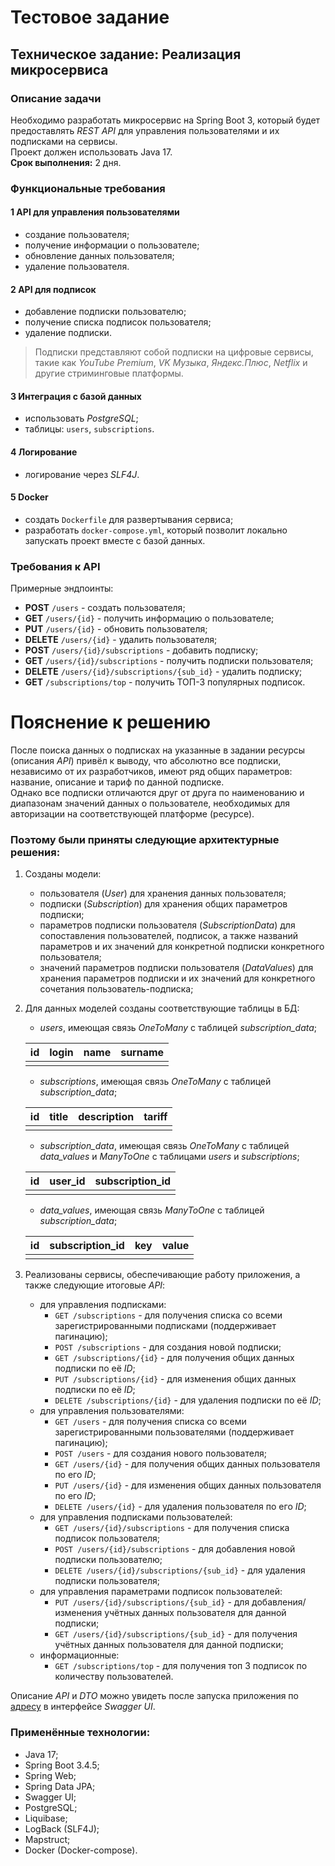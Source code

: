 # Тестовое задание

## Техническое задание: Реализация микросервиса

### Описание задачи

Необходимо разработать микросервис на Spring Boot 3, который будет предоставлять _REST API_ для управления
пользователями и их подписками на сервисы.  
Проект должен использовать Java 17.  
**Срок выполнения:** 2 дня.

### Функциональные требования

#### 1 API для управления пользователями

- создание пользователя;
- получение информации о пользователе;
- обновление данных пользователя;
- удаление пользователя.

#### 2 API для подписок

- добавление подписки пользователю;
- получение списка подписок пользователя;
- удаление подписки.

> Подписки представляют собой подписки на цифровые сервисы, такие как _YouTube Premium_, _VK Музыка_, _Яндекс.Плюс_,
> _Netflix_ и другие стриминговые платформы.

#### 3 Интеграция с базой данных

- использовать _PostgreSQL_;
- таблицы: `users`, `subscriptions`.

#### 4 Логирование

- логирование через _SLF4J_.

#### 5 Docker

- создать `Dockerfile` для развертывания сервиса;
- разработать `docker-compose.yml`, который позволит локально запускать проект вместе с базой данных.

### Требования к API

Примерные эндпоинты:

- **POST** `/users` - создать пользователя;
- **GET** `/users/{id}` - получить информацию о пользователе;
- **PUT** `/users/{id}` - обновить пользователя;
- **DELETE** `/users/{id}` - удалить пользователя;
- **POST** `/users/{id}/subscriptions` - добавить подписку;
- **GET** `/users/{id}/subscriptions` - получить подписки пользователя;
- **DELETE** `/users/{id}/subscriptions/{sub_id}` - удалить подписку;
- **GET** `/subscriptions/top` - получить ТОП-3 популярных подписок.

# Пояснение к решению

После поиска данных о подписках на указанные в задании ресурсы (описания _API_) привёл к выводу, что абсолютно все
подписки, независимо от их разработчиков, имеют ряд общих параметров: название, описание и тариф по данной подписке.  
Однако все подписки отличаются друг от друга по наименованию и диапазонам значений данных о пользователе, необходимых
для авторизации на соответствующей платформе (ресурсе).

### Поэтому были приняты следующие архитектурные решения:

1. Созданы модели:
    - пользователя (_User_) для хранения данных пользователя;
    - подписки (_Subscription_) для хранения общих параметров подписки;
    - параметров подписки пользователя (_SubscriptionData_) для сопоставления пользователей, подписок, а также названий
      параметров и их значений для конкретной подписки конкретного пользователя;
    - значений параметров подписки пользователя (_DataValues_) для хранения параметров подписки и их значений для
      конкретного сочетания пользователь-подписка;
2. Для данных моделей созданы соответствующие таблицы в БД:
    - _users_, имеющая связь _OneToMany_ с таблицей _subscription_data_;

   | **id** | **login** | **name** | **surname** |
   |:------:|:---------:|:--------:|:-----------:|
   |        |           |          |             |

    - _subscriptions_, имеющая связь _OneToMany_ с таблицей _subscription_data_;

   | **id** | **title** | **description** | **tariff** |
   |:------:|:---------:|:---------------:|:----------:|
   |        |           |                 |            |

    - _subscription_data_, имеющая связь _OneToMany_ с таблицей _data_values_ и _ManyToOne_ с таблицами _users_ и
      _subscriptions_;

   | **id** | **user_id** | **subscription_id** |
   |:------:|:-----------:|:-------------------:|
   |        |             |                     |

    - _data_values_, имеющая связь _ManyToOne_ с таблицей _subscription_data_;

   | **id** | **subscription_id** | **key** | **value** |
   |:------:|:-------------------:|:-------:|:---------:|
   |        |                     |         |           |

3. Реализованы сервисы, обеспечивающие работу приложения, а также следующие итоговые _API_:
    - для управления подписками:
        * `GET /subscriptions` - для получения списка со всеми зарегистрированными подписками (поддерживает пагинацию);
        * `POST /subscriptions` - для создания новой подписки;
        * `GET /subscriptions/{id}` - для получения общих данных подписки по её _ID_;
        * `PUT /subscriptions/{id}` - для изменения общих данных подписки по её _ID_;
        * `DELETE /subscriptions/{id}` - для удаления подписки по её _ID_;
    - для управления пользователями:
        * `GET /users` - для получения списка со всеми зарегистрированными пользователями (поддерживает пагинацию);
        * `POST /users` - для создания нового пользователя;
        * `GET /users/{id}` - для получения общих данных пользователя по его _ID_;
        * `PUT /users/{id}` - для изменения общих данных пользователя по его _ID_;
        * `DELETE /users/{id}` - для удаления пользователя по его _ID_;
    - для управления подписками пользователей:
       * `GET /users/{id}/subscriptions` - для получения списка подписок пользователя;
       * `POST /users/{id}/subscriptions` - для добавления новой подписки пользователю;
       * `DELETE /users/{id}/subscriptions/{sub_id}` - для удаления подписки пользователя;
    - для управления параметрами подписок пользователей:
       * `PUT /users/{id}/subscriptions/{sub_id}` - для добавления/изменения учётных данных пользователя для данной подписки;
       * `GET /users/{id}/subscriptions/{sub_id}` - для получения учётных данных пользователя для данной подписки;
    - информационные:
        * `GET /subscriptions/top` - для получения топ 3 подписок по количеству пользователей.

Описание _API_ и _DTO_ можно увидеть после запуска приложения по [адресу](http://localhost:8080/swagger-ui/index.html) в 
интерфейсе _Swagger UI_.  

### Применённые технологии:

- Java 17;
- Spring Boot 3.4.5;
- Spring Web;
- Spring Data JPA;
- Swagger UI;
- PostgreSQL;
- Liquibase;
- LogBack (SLF4J);
- Mapstruct;
- Docker (Docker-compose).